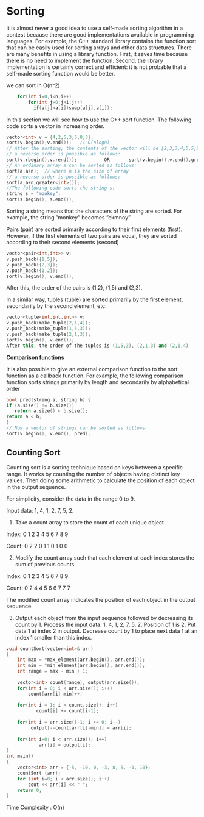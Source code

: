 # Sorting
It is almost never a good idea to use a self-made sorting algorithm in a contest
because there are good implementations available in programming languages.
For example, the C++ standard library contains the function sort that can be easily used for sorting arrays and other data structures.
There are many benefits in using a library function. First, it saves time because there is no need to implement the function.
Second, the library implementation is certainly correct and efficient: it is not probable that a self-made sorting function would 
be better.

we can sort in O(n^2)
```cpp
    for(int i=0;i<n;i++)
        for(int j=0;j<i;j++)
          if(a[j]>a[i])swap(a[j],a[i]);
```

In this section we will see how to use the C++ sort function. 
The following code sorts a vector in increasing order.
```cpp
vector<int> v = {4,2,5,3,5,8,3};
sort(v.begin(),v.end());   // O(nlogn)
// After the sorting, the contents of the vector will be [2,3,3,4,5,5,8]
// a reverse order is possible as follows:
sort(v.rbegin(),v.rend());          OR       sort(v.begin(),v.end(),greater<int>())
// An ordinary array a can be sorted as follows:
sort(a,a+n);  // where n is the size of array
// a reverse order is possible as follows:
sort(a,a+n,greater<int>());
//The following code sorts the string s:
string s = "monkey";
sort(s.begin(), s.end());
```

Sorting a string means that the characters of the string are sorted. For example, the string ”monkey” becomes ”ekmnoy”

Pairs (pair) are sorted primarily according to their first elements (first).
However, if the first elements of two pairs are equal, they are sorted according to
their second elements (second)
```cpp
vector<pair<int,int>> v;
v.push_back({1,5});
v.push_back({2,3});
v.push_back({1,2});
sort(v.begin(), v.end());
```
After this, the order of the pairs is (1,2), (1,5) and (2,3).

In a similar way, tuples (tuple) are sorted primarily by the first element, secondarily by the second element, etc.
```cpp
vector<tuple<int,int,int>> v;
v.push_back(make_tuple(2,1,4));
v.push_back(make_tuple(1,5,3));
v.push_back(make_tuple(2,1,3));
sort(v.begin(), v.end());
After this, the order of the tuples is (1,5,3), (2,1,3) and (2,1,4)
```
**Comparison functions**

It is also possible to give an external comparison function to the sort function
as a callback function. For example, the following comparison function sorts
strings primarily by length and secondarily by alphabetical order
```cpp
bool pred(string a, string b) {
if (a.size() != b.size()) 
   return a.size() < b.size();
return a < b;
}
// Now a vector of strings can be sorted as follows:
sort(v.begin(), v.end(), pred);
```


## Counting Sort

Counting sort is a sorting technique based on keys between a specific range. It works by counting the number of objects having distinct key values.
Then doing some arithmetic to calculate the position of each object in the output sequence.

For simplicity, consider the data in the range 0 to 9. 

Input data: 1, 4, 1, 2, 7, 5, 2.

  1) Take a count array to store the count of each unique object.
  
  Index:     0  1  2  3  4  5  6  7  8  9
  
  Count:     0  2  2  0   1  1  0  1  0  0

  2) Modify the count array such that each element at each index 
  stores the sum of previous counts. 
  
  Index:     0  1  2  3  4  5  6  7  8  9
  
  Count:     0  2  4  4  5  6  6  7  7  7

  The modified count array indicates the position of each object in the output sequence.
 
  3) Output each object from the input sequence followed by 
  decreasing its count by 1.
  Process the input data: 1, 4, 1, 2, 7, 5, 2. Position of 1 is 2.
  Put data 1 at index 2 in output. Decrease count by 1 to place 
  next data 1 at an index 1 smaller than this index.
  
```cpp
void countSort(vector<int>& arr) 
{ 
    int max = *max_element(arr.begin(), arr.end()); 
    int min = *min_element(arr.begin(), arr.end()); 
    int range = max - min + 1; 
      
    vector<int> count(range), output(arr.size()); 
    for(int i = 0; i < arr.size(); i++) 
        count[arr[i]-min]++; 
          
    for(int i = 1; i < count.size(); i++) 
           count[i] += count[i-1]; 
    
    for(int i = arr.size()-1; i >= 0; i--) 
         output[--count[arr[i]-min]] = arr[i];  
      
    for(int i=0; i < arr.size(); i++) 
            arr[i] = output[i]; 
} 
int main() 
{ 
    vector<int> arr = {-5, -10, 0, -3, 8, 5, -1, 10}; 
    countSort (arr); 
    for (int i=0; i < arr.size(); i++)  
        cout << arr[i] << " "; 
    return 0; 
} 
```
Time Complexity : O(n)
